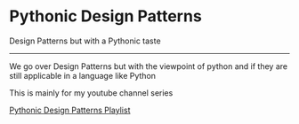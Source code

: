 # Pythonic Design Patterns

Design Patterns but with a Pythonic taste

---

We go over Design Patterns but with the viewpoint of python and if they are still applicable in a language like Python

This is mainly for my youtube channel series

[Pythonic Design Patterns Playlist](https://studio.youtube.com/playlist/PL3kg5TcOuFlruA0xwaj4mqpFFOndTTHji/edit)
